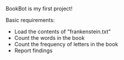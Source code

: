 BookBot is my first project!

Basic requirements:

- Load the contents of "frankenstein.txt"
- Count the words in the book
- Count the frequency of letters in the book
- Report findings
